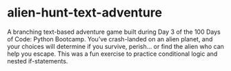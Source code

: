 # alien-hunt-text-adventure
A branching text-based adventure game built during Day 3 of the 100 Days of Code: Python Bootcamp. You’ve crash-landed on an alien planet, and your choices will determine if you survive, perish… or find the alien who can help you escape. This was a fun exercise to practice conditional logic and nested if-statements.

